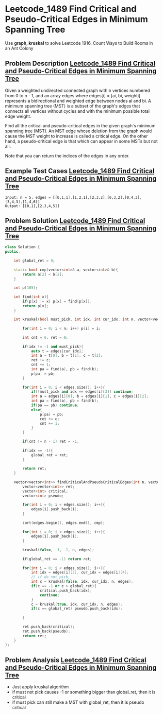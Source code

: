 # Leetcode_1489 Find Critical and Pseudo-Critical Edges in Minimum Spanning Tree


Use **graph, kruskal** to solve Leetcode 1916. Count Ways to Build Rooms in an Ant Colony
<!--more-->

## Problem Description [Leetcode_1489 Find Critical and Pseudo-Critical Edges in Minimum Spanning Tree](https://leetcode.com/problems/find-critical-and-pseudo-critical-edges-in-minimum-spanning-tree/)

<p>
Given a weighted undirected connected graph with n vertices numbered from 0 to n - 1, and an array edges where edges[i] = [ai, bi, weighti] represents a bidirectional and weighted edge between nodes ai and bi. A minimum spanning tree (MST) is a subset of the graph's edges that connects all vertices without cycles and with the minimum possible total edge weight.

Find all the critical and pseudo-critical edges in the given graph's minimum spanning tree (MST). An MST edge whose deletion from the graph would cause the MST weight to increase is called a critical edge. On the other hand, a pseudo-critical edge is that which can appear in some MSTs but not all.

Note that you can return the indices of the edges in any order.
</p>


## Example Test Cases [Leetcode_1489 Find Critical and Pseudo-Critical Edges in Minimum Spanning Tree](https://leetcode.com/problems/find-critical-and-pseudo-critical-edges-in-minimum-spanning-tree/)


```
Input: n = 5, edges = [[0,1,1],[1,2,1],[2,3,2],[0,3,2],[0,4,3],[3,4,3],[1,4,6]]
Output: [[0,1],[2,3,4,5]]
```


## Problem Solution [Leetcode_1489 Find Critical and Pseudo-Critical Edges in Minimum Spanning Tree](https://leetcode.com/problems/find-critical-and-pseudo-critical-edges-in-minimum-spanning-tree/)

```cpp
class Solution {
public:
    
    int global_ret = 0;
    
    static bool cmp(vector<int>& a, vector<int>& b){
        return a[2] < b[2];
    }
    
    int p[105];
    
    int find(int x){
        if(p[x] != x) p[x] = find(p[x]);
        return p[x];
    }
    
    int kruskal(bool must_pick, int idx, int cur_idx, int n, vector<vector<int>>& edges){
        
        for(int i = 0; i < n; i++) p[i] = i;
        
        int cnt = 0, ret = 0;
        
        if(idx != -1 and must_pick){
            auto t = edges[cur_idx];
            int a = t[0], b = t[1], c = t[2];
            ret += c;
            cnt += 1;
            int pa = find(a), pb = find(b);
            p[pa] = pb;
        }
        
        for(int i = 0; i < edges.size(); i++){
            if(!must_pick and idx == edges[i][3]) continue;
            int a = edges[i][0], b = edges[i][1], c = edges[i][2];
            int pa = find(a), pb = find(b);
            if(pa == pb) continue;
            else{
                p[pa] = pb;
                ret += c;
                cnt += 1;
            }
        }
        
        if(cnt != n - 1) ret = -1;
        
        if(idx == -1){
            global_ret = ret;
        }
        
        return ret;
    }
    
    vector<vector<int>> findCriticalAndPseudoCriticalEdges(int n, vector<vector<int>>& edges) {
        vector<vector<int>> ret;
        vector<int> critical;
        vector<int> pseudo;
        
        for(int i = 0; i < edges.size(); i++){
            edges[i].push_back(i);
        }
        
        sort(edges.begin(), edges.end(), cmp);
        
        for(int i = 0; i < edges.size(); i++){
            edges[i].push_back(i);
        }
        
        kruskal(false, -1, -1, n, edges);
        
        if(global_ret == -1) return ret;
        
        for(int i = 0; i < edges.size(); i++){
            int idx = edges[i][3], cur_idx = edges[i][4];
            // if do not pick, 
            int c = kruskal(false, idx, cur_idx, n, edges);
            if(c == -1 or c > global_ret){
                critical.push_back(idx);
                continue;
            }
            c = kruskal(true, idx, cur_idx, n, edges);
            if(c == global_ret) pseudo.push_back(idx);
            
        }
        
        ret.push_back(critical);
        ret.push_back(pseudo);
        return ret;
    }
};
```


## Problem Analysis [Leetcode_1489 Find Critical and Pseudo-Critical Edges in Minimum Spanning Tree](https://leetcode.com/problems/find-critical-and-pseudo-critical-edges-in-minimum-spanning-tree/)

- Just apply kruskal algorithm
- if must not pick causes -1 or something bigger than global_ret, then it is critical
- if must pick can still make a MST with global_ret, then it is pseudo critical


